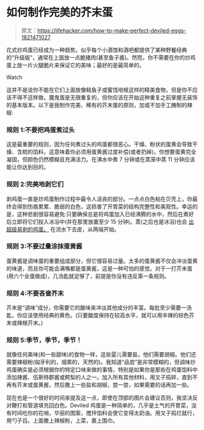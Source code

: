 # 如何制作完美的芥末蛋

> 原文：<https://lifehacker.com/how-to-make-perfect-deviled-eggs-1821471027>

花式炒鸡蛋已经成为一种趋势。似乎每个小酒馆和酒吧都提供了某种野餐经典的“升级版”，通常在上面放一点脆猪肉(甚至鱼子酱)。然而，你不需要在你的炒鸡蛋上放一片火腿脆片来保证它的美味；最好的是最简单的。

Watch

这并不是说你不能在它们上面放像鲑鱼子或蜜饯培根这样的精美食物，但是你不应该不得不这样做。魔鬼蛋是无限重复的，但你应该在开始这种重复之前掌握无装饰的基本版本。以下是我制作完美、稀有的芥末蛋的原则，加或不加手工腌制的辣椒:

### 规则 1:不要把鸡蛋煮过头

这是最重要的规则，因为任何煮过头的鸡蛋都很恶心。干燥、粉状的蛋黄会导致干燥、含硫的馅料，这意味着你必须用蛋黄酱过度补偿(或者扔掉)。你想要蛋黄完全凝固，但颜色仍然模糊且充满活力。在沸水中煮 7 分钟或在蒸笼中蒸 11 分钟应该能让你达到目的。

### 规则 2:完美地剥它们

剥鸡蛋一直是炒鸡蛋制作过程中最令人沮丧的部分。一点点白色粘在贝壳上，你最终会得到伤痕累累、脆弱的白色，这损害了开胃菜的结构完整性和美观性。幸运的是，这种悲剧很容易避免:只要确保总是将鸡蛋加入已经沸腾的水中，然后在煮好后立即将它们投入冰浴中(并在那里放置至少 15 分钟)。蒸(之后也是冰浴)也会 [出超级易剥的鸡蛋。](https://lifehacker.com/how-to-make-hard-boiled-eggs-that-will-peel-damn-it-1798396346) 在流水下去皮，从两端开始。

### 规则 3:不要过量涂抹蛋黄酱

蛋黄酱是调味蛋的重要组成部分，但它很容易过量。太多的蛋黄酱不仅会冲淡蛋黄的味道，而且你可能会满嘴都是蛋黄酱，这是一种可怕的感觉。对于一打芥末蛋(用六个全蛋做成)，几汤匙就足够了，前提是你没有违反第一条规则。

### 规则 4:不要吝啬芥末

芥末是“调味”成分，你需要它的酸味来冲淡其他成分的丰富。每批至少需要一汤匙，你应该使用经典的黄色。(只要酸度保持在较高水平，就可以用辛辣的棕色芥末或辣根芥末。)

### 规则 5:季节，季节，季节！

就像任何美味(和一些甜味)的食物一样，这些婴儿需要盐，他们需要胡椒。他们还需要辣椒粉(匈牙利的，烟熏的，天然的)。我知道“品尝”是非常模糊的，但调味炒鸡蛋确实是必须根据你的特定口味来做的事情，特别是如果你是那些在鸡蛋馅料中添加辣酱、伍斯特郡酱或鳄梨的人之一。加入所有其他材料，用叉子捣碎，直到不再有芥末或蛋黄酱，然后撒上一些盐和胡椒，尝一尝，如果需要的话再加一些。

现在也是一个很好的时间来提及这一点，即使在顶部的图片会建议否则，我坚决反对鞭打和管道填充回白色。Deviled 鸡蛋是一种简单的，几乎是土气的开胃菜，没有时间吃你的花哨，华丽的图案，搅拌馅料会使它变得太奶油。用叉子捣烂就行，用勺子舀。上面撒上辣椒粉，上菜，裹上围巾。